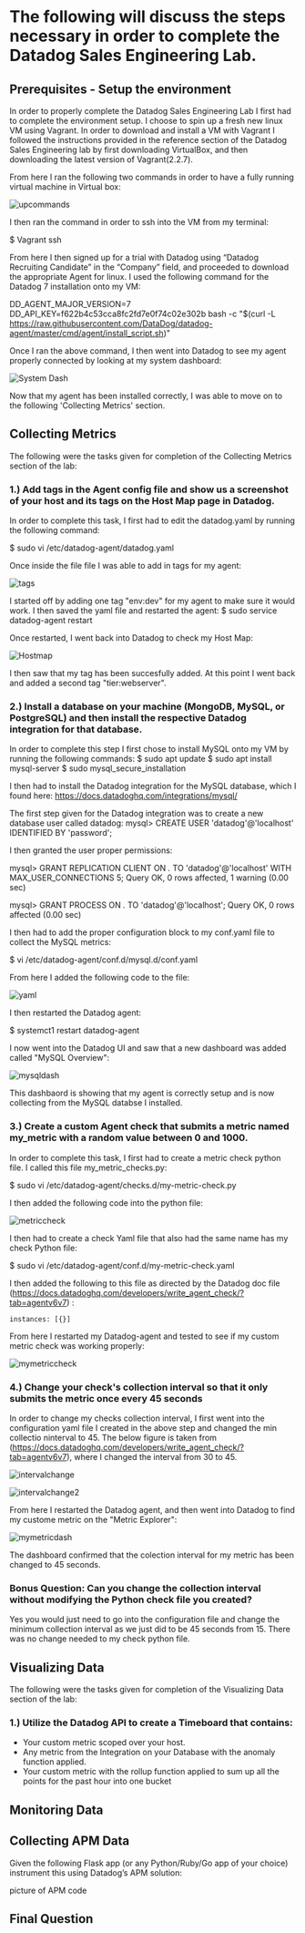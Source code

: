 # The following will discuss the steps necessary in order to complete the Datadog Sales Engineering Lab.

## Prerequisites - Setup the environment
In order to properly complete the Datadog Sales Engineering Lab I first had to complete the environment setup. I choose to spin up a fresh new linux VM using Vagrant. In order to download and install a VM with Vagrant I followed the instructions provided in the reference section of the Datadog Sales Engineering lab by first downloading VirtualBox, and then downloading the latest version of Vagrant(2.2.7). 

From here I ran the following two commands in order to have a fully running virtual machine in Virtual box:

![upcommands](https://github.com/donp123/donp123/blob/master/vagrantup.png)

I then ran the command in order to ssh into the VM from my terminal:

$ Vagrant ssh 

From here I then signed up for a trial with Datadog using  “Datadog Recruiting Candidate” in the “Company” field, and proceeded to download the appropriate Agent for linux. I used the following command for the Datadog 7 installation onto my VM:

DD_AGENT_MAJOR_VERSION=7 DD_API_KEY=f622b4c53cca8fc2fd7e0f74c02e302b bash -c "$(curl -L https://raw.githubusercontent.com/DataDog/datadog-agent/master/cmd/agent/install_script.sh)"

Once I ran the above command, I then went into Datadog to see my agent properly connected  by looking at my system dashboard:

![System Dash](https://github.com/donp123/donp123/blob/master/pic1_aftersetup.png)

Now that my agent has been installed correctly, I was able to move on to the following 'Collecting Metrics' section.


## Collecting Metrics 

The following were the tasks given for completion of the Collecting Metrics section of the lab:

### 1.) Add tags in the Agent config file and show us a screenshot of your host and its tags on the Host Map page in Datadog.

  In order to complete this task, I first had to edit the datadog.yaml by running the following command:
  
  $ sudo vi /etc/datadog-agent/datadog.yaml

  Once inside the file file I was able to add in tags for my agent:
  
 ![tags](https://github.com/donp123/donp123/blob/master/datadogyaml.png)
  
  I started off by adding one tag "env:dev" for my agent to make sure it would work. I then saved the  yaml file and restarted the
  agent: $ sudo service datadog-agent restart
  
  Once restarted, I went back into Datadog to check my Host Map:

![Hostmap](https://github.com/donp123/donp123/blob/master/hostmap.png)

  I then saw that my tag has been succesfully added. At this point I went back and added a second tag "tier:webserver".
  
### 2.) Install a database on your machine (MongoDB, MySQL, or PostgreSQL) and then install the respective Datadog integration for that database.

  In order to complete this step I first chose to install MySQL onto my VM by running the following commands:
    $ sudo apt update
    $ sudo apt install mysql-server
    $ sudo mysql_secure_installation
    
    
  I then had to install the Datadog integration for the MySQL database, which I found here:    https://docs.datadoghq.com/integrations/mysql/
  
  The first step given for the Datadog integration was to create a new database user called datadog:
  mysql> CREATE USER 'datadog'@'localhost' IDENTIFIED BY 'password';
  
  I then granted the user proper permissions:
  
  mysql> GRANT REPLICATION CLIENT ON *.* TO 'datadog'@'localhost' WITH MAX_USER_CONNECTIONS 5;
  Query OK, 0 rows affected, 1 warning (0.00 sec)

  mysql> GRANT PROCESS ON *.* TO 'datadog'@'localhost';
  Query OK, 0 rows affected (0.00 sec)
  
  
  I then had to add the proper configuration block to my conf.yaml file to collect the MySQL metrics:
 
   $ vi /etc/datadog-agent/conf.d/mysql.d/conf.yaml
 
  From here I added the following code to the file:
  
  ![yaml](https://github.com/donp123/donp123/blob/master/confyam.png)
  
  I then restarted the Datadog agent:
  
  $ systemct1 restart datadog-agent
  
  
  I now went into the Datadog UI and saw that a new dashboard was added called "MySQL Overview":
  
  ![mysqldash](https://github.com/donp123/donp123/blob/master/mysql.png)
  
  This dashbaord is showing that my agent is correctly setup and is now collecting from the MySQL databse I installed.
  
### 3.) Create a custom Agent check that submits a metric named my_metric with a random value between 0 and 1000.

  In order to complete this task, I first had to create a metric check python file. I called this file
  my_metric_checks.py:
  
  $ sudo vi /etc/datadog-agent/checks.d/my-metric-check.py
   
  I then added the following code into the python file:
  
  ![metriccheck](https://github.com/donp123/donp123/blob/master/pythonrand.png)
  
  
  I then had to create a check Yaml file that also had the same name has my check Python file:
  
  $ sudo vi /etc/datadog-agent/conf.d/my-metric-check.yaml
  
  I then added the following to this file as directed by the Datadog doc file (https://docs.datadoghq.com/developers/write_agent_check/?tab=agentv6v7) :
  
    instances: [{}]
    
   
  From here I restarted my Datadog-agent and tested to see if my custom metric check was working properly:
  
  ![mymetriccheck](https://github.com/donp123/donp123/blob/master/metriccheck.png)
  
  
### 4.) Change your check's collection interval so that it only submits the metric once every 45 seconds

In order to change my checks collection interval, I first went into the configuration yaml file I created in the   above step and changed the min collectio ninterval to 45. The below figure is taken from  (https://docs.datadoghq.com/developers/write_agent_check/?tab=agentv6v7), where I changed the interval from 30 to  45.

  
![intervalchange](https://github.com/donp123/donp123/blob/master/collectionintchangedoc.png)

![intervalchange2](https://github.com/donp123/donp123/blob/master/collectionchangecode.png)

From here I restarted the Datadog agent, and then went into Datadog to find my custome metric on the "Metric  Explorer":

![mymetricdash](https://github.com/donp123/donp123/blob/master/metricsexplorerinterval.png)

The dashboard confirmed that the colection interval for my metric has been changed to 45 seconds.

### Bonus Question:  Can you change the collection interval without modifying the Python check file you created?

Yes you would just need to go into the configuration file and change the minimum collection interval as we just did to be 45 seconds from 15. There was no change needed to my check python file.

## Visualizing Data

The following were the tasks given for completion of the Visualizing Data section of the lab:

### 1.) Utilize the Datadog API to create a Timeboard that contains:
  - Your custom metric scoped over your host.
  - Any metric from the Integration on your Database with the anomaly function applied.
  - Your custom metric with the rollup function applied to sum up all the points for the past hour into one bucket

## Monitoring Data


## Collecting APM Data
Given the following Flask app (or any Python/Ruby/Go app of your choice) instrument this using Datadog’s APM solution:

picture of APM code

## Final Question






